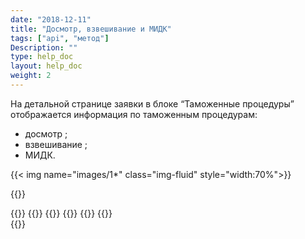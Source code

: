 ```yaml
---
date: "2018-12-11"
title: "Досмотр, взвешивание и МИДК"
tags: ["api", "метод"]
Description: ""
type: help_doc
layout: help_doc
weight: 2
---
```


На детальной странице заявки в блоке “Таможенные процедуры” отображается информация по таможенным процедурам:

* досмотр ;
* взвешивание ;
* МИДК.


{{< img name="images/1*" class="img-fluid" style="width:70%">}}

{{<isHelpful>}}

{{<seeAlso>}}
    {{<seeAlsoItem link="/tracking/where_container/" target="_blank" text="Где мой контейнер?">}}
    {{<seeAlsoItem link="/tracking/customs_documents/" text="Таможенные документы">}}
    {{<seeAlsoItem link="/tracking/custom_declaration/" target="_blank" text="Таможенная декларация">}}
    {{<seeAlsoItem link="/tracking/invoices-and-acts/" text="Счета, акты и коносаменты">}}
    {{<seeAlsoItem link="/tracking/railway_bills/" text="ЖД накладные">}}    
{{</seeAlso>}}